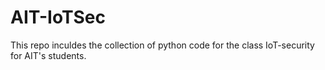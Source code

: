 # AIT-IoTSec
This repo inculdes the collection of python code for the class IoT-security for AIT's students. 

